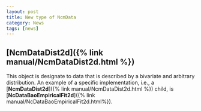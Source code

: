 ```yaml
---
layout: post
title: New type of NcmData
category: News
tags: [news]
---
```


## [**NcmDataDist2d**]({% link manual/NcmDataDist2d.html %})

This object is designate to data that is described by a bivariate and arbitrary distribution. 
An example of a specific implementation, i.e., a [**NcmDataDist2d**]({% link manual/NcmDataDist2d.html %}) 
child, is [**NcDataBaoEmpiricalFit2d**]({% link manual/NcDataBaoEmpiricalFit2d.html%}).

